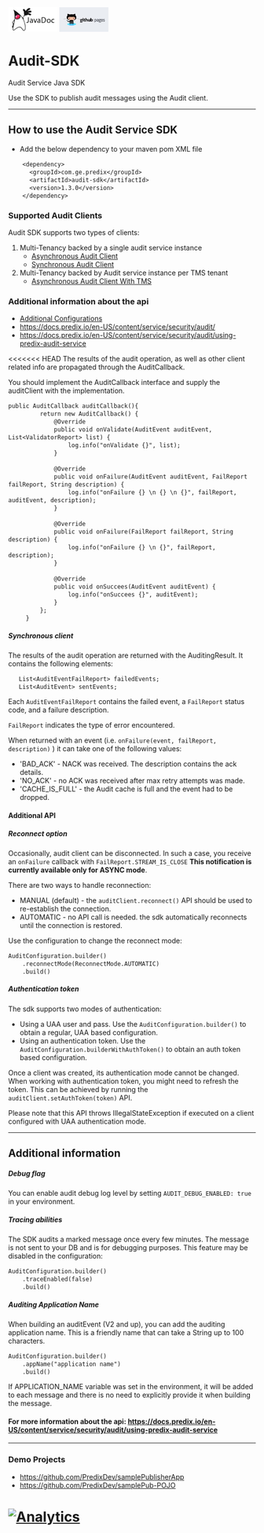 <a href="../../../../pages/adoption/audit-sdk/javadocs/index.html" target="\_blank" >
	<img height="50px" width="100px" src="images/javadoc.png" alt="view javadoc"></a>

<a href="../../../../pages/adoption/audit-sdk" target="\_blank">
	<img height="50px" width="100px" src="images/pages.jpg" alt="view github pages">
</a>

# Audit-SDK

Audit Service Java SDK

Use the SDK to publish audit messages using the Audit client.

----------

## How to use the Audit Service SDK
- Add the below dependency to your maven pom XML file
```
    <dependency>
      <groupId>com.ge.predix</groupId>
      <artifactId>audit-sdk</artifactId>
      <version>1.3.0</version>
    </dependency>
```

### Supported Audit Clients
Audit SDK supports two types of clients:
 1. Multi-Tenancy backed by a single audit service instance
    - [Asynchronous Audit Client](https://github.com/PredixDev/audit-sdk/wiki/Asynchronous-Audit-Client)
    - [Synchronous Audit Client](https://github.com/PredixDev/audit-sdk/wiki/Synchronized-Audit-Client)
 2. Multi-Tenancy backed by Audit service instance per TMS tenant
    - [Asynchronous Audit Client With TMS](https://github.com/PredixDev/audit-sdk/wiki/Audit-Client-With-TMS)


### Additional information about the api
- [Additional Configurations](https://github.com/PredixDev/audit-sdk/wiki/Additional-Configuration)
- https://docs.predix.io/en-US/content/service/security/audit/
- https://docs.predix.io/en-US/content/service/security/audit/using-predix-audit-service

<<<<<<< HEAD
 The results of the audit operation, as well as other client related info are propagated through the AuditCallback.

 You should implement the AuditCallback interface and supply the auditClient with the implementation.
 ```
 public AuditCallback auditCallback(){
          return new AuditCallback() {
              @Override
              public void onValidate(AuditEvent auditEvent, List<ValidatorReport> list) {
                  log.info("onValidate {}", list);
              }

              @Override
              public void onFailure(AuditEvent auditEvent, FailReport failReport, String description) {
                  log.info("onFailure {} \n {} \n {}", failReport, auditEvent, description);
              }

              @Override
              public void onFailure(FailReport failReport, String description) {
                  log.info("onFailure {} \n {}", failReport, description);
              }

              @Override
              public void onSuccees(AuditEvent auditEvent) {
                  log.info("onSuccees {}", auditEvent);
              }
          };
      }
 ```

 ##### Synchronous client
 The results of the audit operation are returned with the AuditingResult. It contains the following elements:
 ```
 	List<AuditEventFailReport> failedEvents;
 	List<AuditEvent> sentEvents;
 ```
 Each `AuditEventFailReport` contains the failed event, a `FailReport` status code, and a failure description.

 `FailReport` indicates the type of error encountered.

 When returned with an event (i.e. `onFailure(event, failReport, description)` ) it can take one of the following values:
 + 'BAD_ACK' - NACK was received. The description contains the ack details.
 + 'NO_ACK' - no ACK was received after max retry attempts was made.
 + 'CACHE_IS_FULL' - the Audit cache is full and the event had to be dropped.


#### Additional API

##### Reconnect option
 Occasionally, audit client can be disconnected. In such a case, you receive an ```onFailure``` callback with ```FailReport.STREAM_IS_CLOSE```
 **This notification is currently available only for ASYNC mode**.

 There are two ways to handle reconnection:
 + MANUAL (default) - the `auditClient.reconnect()` API should be used to re-establish the connection.
 + AUTOMATIC - no API call is needed. the sdk automatically reconnects until the connection is restored.

 Use the configuration to change the reconnect mode:
```
AuditConfiguration.builder()
    .reconnectMode(ReconnectMode.AUTOMATIC)
    .build()
```
##### Authentication token
The sdk supports two modes of authentication:
 - Using a UAA user and pass. Use the `AuditConfiguration.builder()` to obtain a regular, UAA based configuration.
 - Using an authentication token. Use the `AuditConfiguration.builderWithAuthToken()` to obtain an auth token based configuration.

 Once a client was created, its authentication mode cannot be changed.
 When working with authentication token, you might need to refresh the token. This can be achieved by running the `auditClient.setAuthToken(token)` API.

 Please note that this API throws IllegalStateException if executed on a client configured with UAA authentication mode.

----
## Additional information

##### Debug flag
You can enable audit debug log level by setting `AUDIT_DEBUG_ENABLED: true` in your environment.

##### Tracing abilities
The SDK audits a marked message once every few minutes. The message is not sent to your DB and is for debugging purposes. This feature may be disabled in the configuration:
```
AuditConfiguration.builder()
    .traceEnabled(false)
    .build()
```
##### Auditing Application Name
When building an auditEvent (V2 and up), you can add the auditing application name. This is a friendly name that can take a String up to 100 characters.
```
AuditConfiguration.builder()
    .appName("application name")
    .build()
```
If APPLICATION_NAME variable was set in the environment, it will be added to each message and there is no need to explicitly provide it when building the message.

#### For more information about the api: https://docs.predix.io/en-US/content/service/security/audit/using-predix-audit-service

----
### Demo Projects
- https://github.com/PredixDev/samplePublisherApp
- https://github.com/PredixDev/samplePub-POJO

[![Analytics](https://ga-beacon.appspot.com/UA-82773213-1/audit-sdk/readme?pixel)](https://github.com/PredixDev)
=======
